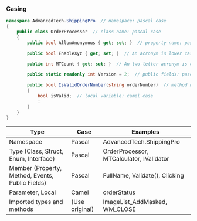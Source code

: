 ### Casing
``` csharp
namespace AdvancedTech.ShippingPro  // namespace: pascal case
{
    public class OrderProcessor  // class name: pascal case
    {
        public bool AllowAnonymous { get; set; }  // property name: pascal case

        public bool EnableXyz { get; set; }  // An acronym is lower cased with a capital initial where pascal case is used (i.e. XYZ -> Xyz)

        public int MTCount { get; set; }  // An two-letter acronym is capitalized where pascal case is used (i.e. MT -> MT)

        public static readonly int Version = 2;  // public fields: pascal case

        public bool IsValidOrderNumber(string orderNumber)  // method name: pascal case, parameter name: camel case
        {
            bool isValid;  // local variable: camel case
            :
        }
    }
}
```

|Type|Case|Examples|
|----|------|--------|
|Namespace|Pascal|AdvancedTech.ShippingPro|
|Type (Class, Struct, Enum, Interface)|Pascal|OrderProcessor, MTCalculator, IValidator|
|Member (Property, Method, Events, Public Fields)|Pascal|FullName, Validate(), Clicking|
|Parameter, Local|Camel|orderStatus|
|Imported types and methods|(Use original)|ImageList_AddMasked, WM_CLOSE|
